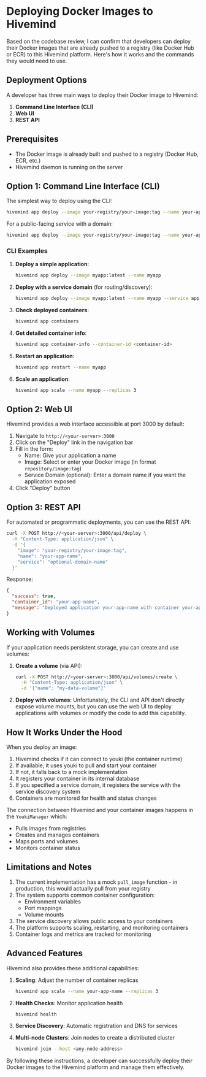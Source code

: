 # Deploying Docker Images to Hivemind

Based on the codebase review, I can confirm that developers can deploy their Docker images that are already pushed to a registry (like Docker Hub or ECR) to this Hivemind platform. Here's how it works and the commands they would need to use.

## Deployment Options

A developer has three main ways to deploy their Docker image to Hivemind:

1. **Command Line Interface (CLI)**
2. **Web UI**
3. **REST API**

## Prerequisites

- The Docker image is already built and pushed to a registry (Docker Hub, ECR, etc.)
- Hivemind daemon is running on the server

## Option 1: Command Line Interface (CLI)

The simplest way to deploy using the CLI:

```bash
hivemind app deploy --image your-registry/your-image:tag --name your-app-name
```

For a public-facing service with a domain:

```bash
hivemind app deploy --image your-registry/your-image:tag --name your-app-name --service your-service-domain
```

### CLI Examples

1. **Deploy a simple application**:
   ```bash
   hivemind app deploy --image myapp:latest --name myapp
   ```

2. **Deploy with a service domain** (for routing/discovery):
   ```bash
   hivemind app deploy --image myapp:latest --name myapp --service app.example.com
   ```

3. **Check deployed containers**:
   ```bash
   hivemind app containers
   ```

4. **Get detailed container info**:
   ```bash
   hivemind app container-info --container-id <container-id>
   ```

5. **Restart an application**:
   ```bash
   hivemind app restart --name myapp
   ```

6. **Scale an application**:
   ```bash
   hivemind app scale --name myapp --replicas 3
   ```

## Option 2: Web UI

Hivemind provides a web interface accessible at port 3000 by default:

1. Navigate to `http://<your-server>:3000`
2. Click on the "Deploy" link in the navigation bar
3. Fill in the form:
   - Name: Give your application a name
   - Image: Select or enter your Docker image (in format `repository/image:tag`)
   - Service Domain (optional): Enter a domain name if you want the application exposed
4. Click "Deploy" button

## Option 3: REST API

For automated or programmatic deployments, you can use the REST API:

```bash
curl -X POST http://<your-server>:3000/api/deploy \
  -H "Content-Type: application/json" \
  -d '{
    "image": "your-registry/your-image:tag",
    "name": "your-app-name",
    "service": "optional-domain-name"
  }'
```

Response:
```json
{
  "success": true,
  "container_id": "your-app-name",
  "message": "Deployed application your-app-name with container your-app-name"
}
```

## Working with Volumes

If your application needs persistent storage, you can create and use volumes:

1. **Create a volume** (via API):
   ```bash
   curl -X POST http://<your-server>:3000/api/volumes/create \
     -H "Content-Type: application/json" \
     -d '{"name": "my-data-volume"}'
   ```

2. **Deploy with volumes**:
   Unfortunately, the CLI and API don't directly expose volume mounts, but you can use the web UI to deploy applications with volumes or modify the code to add this capability.

## How It Works Under the Hood

When you deploy an image:

1. Hivemind checks if it can connect to youki (the container runtime)
2. If available, it uses youki to pull and start your container
3. If not, it falls back to a mock implementation
4. It registers your container in its internal database
5. If you specified a service domain, it registers the service with the service discovery system
6. Containers are monitored for health and status changes

The connection between Hivemind and your container images happens in the `YoukiManager` which:
- Pulls images from registries
- Creates and manages containers
- Maps ports and volumes
- Monitors container status

## Limitations and Notes

1. The current implementation has a mock `pull_image` function - in production, this would actually pull from your registry
2. The system supports common container configuration:
   - Environment variables
   - Port mappings
   - Volume mounts
3. The service discovery allows public access to your containers
4. The platform supports scaling, restarting, and monitoring containers
5. Container logs and metrics are tracked for monitoring

## Advanced Features

Hivemind also provides these additional capabilities:

1. **Scaling**: Adjust the number of container replicas
   ```bash
   hivemind app scale --name your-app-name --replicas 3
   ```

2. **Health Checks**: Monitor application health
   ```bash
   hivemind health
   ```

3. **Service Discovery**: Automatic registration and DNS for services

4. **Multi-node Clusters**: Join nodes to create a distributed cluster
   ```bash
   hivemind join --host <any-node-address>
   ```

By following these instructions, a developer can successfully deploy their Docker images to the Hivemind platform and manage them effectively.
